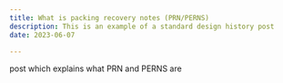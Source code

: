 ```yaml
---
title: What is packing recovery notes (PRN/PERNS)
description: This is an example of a standard design history post
date: 2023-06-07

---
```


post which explains what PRN and PERNS are 
